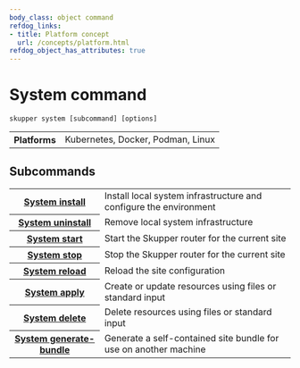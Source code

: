 ```yaml
---
body_class: object command
refdog_links:
- title: Platform concept
  url: /concepts/platform.html
refdog_object_has_attributes: true
---
```


# System command

~~~ shell
skupper system [subcommand] [options]
~~~

<table class="fields"><tr><th>Platforms</th><td>Kubernetes, Docker, Podman, Linux</td></table>

## Subcommands

<table class="objects">
<tr><th><a href="{{site_prefix}}/commands/system/install.html">System install</a></th><td>Install local system infrastructure and configure the environment</td></tr>
<tr><th><a href="{{site_prefix}}/commands/system/uninstall.html">System uninstall</a></th><td>Remove local system infrastructure</td></tr>
<tr><th><a href="{{site_prefix}}/commands/system/start.html">System start</a></th><td>Start the Skupper router for the current site</td></tr>
<tr><th><a href="{{site_prefix}}/commands/system/stop.html">System stop</a></th><td>Stop the Skupper router for the current site</td></tr>
<tr><th><a href="{{site_prefix}}/commands/system/reload.html">System reload</a></th><td>Reload the site configuration</td></tr>
<tr><th><a href="{{site_prefix}}/commands/system/apply.html">System apply</a></th><td>Create or update resources using files or standard input</td></tr>
<tr><th><a href="{{site_prefix}}/commands/system/delete.html">System delete</a></th><td>Delete resources using files or standard input</td></tr>
<tr><th><a href="{{site_prefix}}/commands/system/generate-bundle.html">System generate-bundle</a></th><td>Generate a self-contained site bundle for use on another machine</td></tr>
</table>
